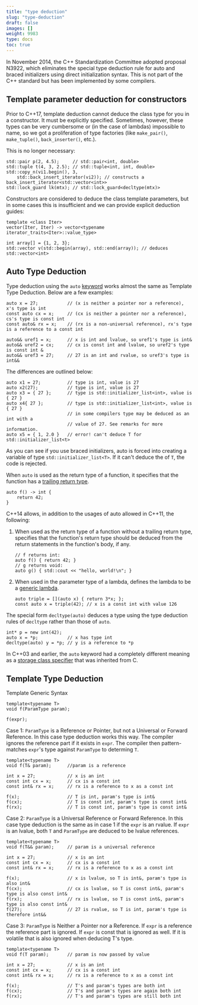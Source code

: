 ```yaml
---
title: "type deduction"
slug: "type-deduction"
draft: false
images: []
weight: 9983
type: docs
toc: true
---
```


In November 2014, the C++ Standardization Committee adopted proposal N3922, which eliminates the special type deduction rule for auto and braced initializers using direct initialization syntax. This is not part of the C++ standard but has been implemented by some compilers.

## Template parameter deduction for constructors
Prior to C++17, template deduction cannot deduce the class type for you in a constructor. It must be explicitly specified. Sometimes, however, these types can be very cumbersome or (in the case of lambdas) impossible to name, so we got a proliferation of type factories (like `make_pair()`, `make_tuple()`, `back_inserter()`, etc.).

<!-- if version [gte C++17] -->

This is no longer necessary:

    std::pair p(2, 4.5);     // std::pair<int, double>
    std::tuple t(4, 3, 2.5); // std::tuple<int, int, double>
    std::copy_n(vi1.begin(), 3,
        std::back_insert_iterator(vi2)); // constructs a back_insert_iterator<std::vector<int>>
    std::lock_guard lk(mtx); // std::lock_guard<decltype(mtx)>

Constructors are considered to deduce the class template parameters, but in some cases this is insufficient and we can provide explicit deduction guides:

    template <class Iter>
    vector(Iter, Iter) -> vector<typename iterator_traits<Iter>::value_type>

    int array[] = {1, 2, 3};
    std::vector v(std::begin(array), std::end(array)); // deduces std::vector<int>

<!-- end version if -->


## Auto Type Deduction
<!-- if version [gte C++11] -->
Type deduction using the `auto` [keyword](https://www.wikiod.com/docs/c%2b%2b/4891/keywords) works almost the same as Template Type Deduction. Below are a few examples:

    auto x = 27;           // (x is neither a pointer nor a reference), x's type is int
    const auto cx = x;     // (cx is neither a pointer nor a reference), cs's type is const int
    const auto& rx = x;    // (rx is a non-universal reference), rx's type is a reference to a const int

    auto&& uref1 = x;      // x is int and lvalue, so uref1's type is int&
    auto&& uref2 = cx;     // cx is const int and lvalue, so uref2's type is const int &
    auto&& uref3 = 27;     // 27 is an int and rvalue, so uref3's type is int&&

The differences are outlined below:

    auto x1 = 27;          // type is int, value is 27
    auto x2(27);           // type is int, value is 27
    auto x3 = { 27 };      // type is std::initializer_list<int>, value is { 27 }
    auto x4{ 27 };         // type is std::initializer_list<int>, value is { 27 }
                           // in some compilers type may be deduced as an int with a 
                           // value of 27. See remarks for more information.
    auto x5 = { 1, 2.0 }   // error! can't deduce T for std::initializer_list<t>

As you can see if you use braced initializers, auto is forced into creating a variable of type `std::initializer_list<T>`. If it can't deduce the of `T`, the code is rejected.

When `auto` is used as the return type of a function, it specifies that the function has a [trailing return type](https://www.wikiod.com/docs/c%2b%2b/4142/trailing-return-type).

    auto f() -> int {
        return 42;
    }

<!-- end version if -->

<!-- if version [gte C++14] -->
C++14 allows, in addition to the usages of auto allowed in C++11, the following:

1. When used as the return type of a function without a trailing return type, specifies that the function's return type should be deduced from the return statements in the function's body, if any.

       // f returns int:
       auto f() { return 42; }
       // g returns void:
       auto g() { std::cout << "hello, world!\n"; }

2. When used in the parameter type of a lambda, defines the lambda to be a [generic lambda](https://www.wikiod.com/docs/c%2b%2b/572/lambdas/1969/generic-lambdas).

       auto triple = [](auto x) { return 3*x; };
       const auto x = triple(42); // x is a const int with value 126

The special form `decltype(auto)` deduces a type using the type deduction rules of `decltype` rather than those of `auto`.

    int* p = new int(42);
    auto x = *p;           // x has type int
    decltype(auto) y = *p; // y is a reference to *p

<!-- end version if -->

In C++03 and earlier, the `auto` keyword had a completely different meaning as a [storage class specifier](https://www.wikiod.com/docs/c%2b%2b/9225/storage-class-specifiers/28629/auto) that was inherited from C.


## Template Type Deduction
Template Generic Syntax

    template<typename T>
    void f(ParamType param);

    f(expr);

Case 1: `ParamType` is a Reference or Pointer, but not a Universal or Forward Reference. In this case type deduction works this way. The compiler ignores the reference part if it exists in `expr`. The compiler then pattern-matches `expr`'s type against `ParamType` to determing `T`.

    template<typename T>
    void f(T& param);      //param is a reference
    
    int x = 27;            // x is an int
    const int cx = x;      // cx is a const int
    const int& rx = x;     // rx is a reference to x as a const int

    f(x);                  // T is int, param's type is int&
    f(cx);                 // T is const int, param's type is const int&
    f(rx);                 // T is const int, param's type is const int&

Case 2: `ParamType` is a Universal Reference or Forward Reference. In this case type deduction is the same as in case 1 if the `expr` is an rvalue. If `expr` is an lvalue, both `T` and `ParamType` are deduced to be lvalue references.

    template<typename T>
    void f(T&& param);     // param is a universal reference

    int x = 27;            // x is an int
    const int cx = x;      // cx is a const int
    const int& rx = x;     // rx is a reference to x as a const int
    
    f(x);                  // x is lvalue, so T is int&, param's type is also int&
    f(cx);                 // cx is lvalue, so T is const int&, param's type is also const int&
    f(rx);                 // rx is lvalue, so T is const int&, param's type is also const int&
    f(27);                 // 27 is rvalue, so T is int, param's type is therefore int&&

Case 3: `ParamType` is Neither a Pointer nor a Reference. If `expr` is a reference the reference part is ignored. If `expr` is const that is ignored as well. If it is volatile that is also ignored when deducing T's type.

    template<typename T>
    void f(T param);       // param is now passed by value

    int x = 27;            // x is an int
    const int cx = x;      // cx is a const int
    const int& rx = x;     // rx is a reference to x as a const int

    f(x);                  // T's and param's types are both int
    f(cx);                 // T's and param's types are again both int
    f(rx);                 // T's and param's types are still both int

